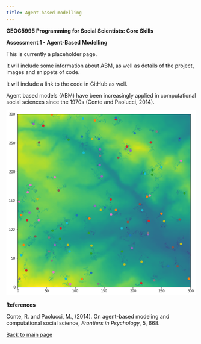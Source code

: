 ```yaml
---
title: Agent-based modelling
---
```

<!-- Header for the webpage in bold -->
**GEOG5995 Programming for Social Scientists: Core Skills**

**Assessment 1 - Agent-Based Modelling**

This is currently a placeholder page. 

It will include some information about ABM, as well as details of the project, images and snippets of code.

It will include a link to the code in GitHub as well.

Agent based models (ABM) have been increasingly applied in computational social sciences since the 1970s (Conte and Paolucci, 2014).

![ABM image](https://raw.githubusercontent.com/ChrisDNewton/ChrisDNewton.github.io/master/ABM_image1.png)

**References**

Conte, R. and Paolucci, M., (2014). On agent-based modeling and computational social science, *Frontiers in Psychology*, 5, 668.

[Back to main page](https://chrisdnewton.github.io/)
